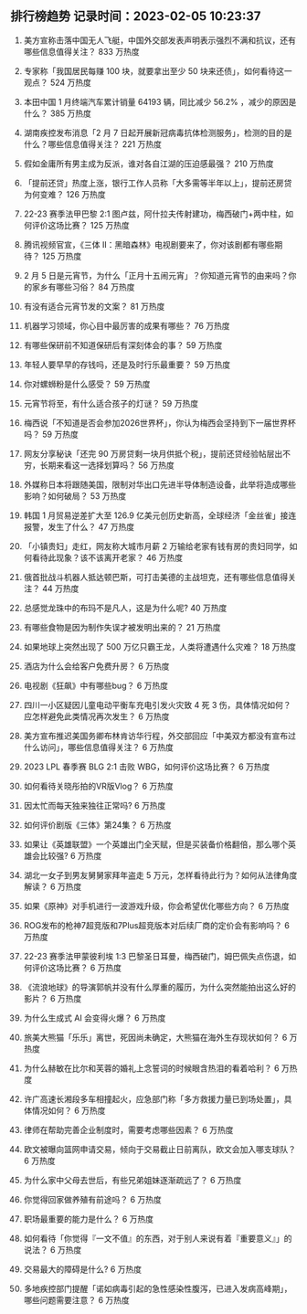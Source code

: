 
## 排行榜趋势 记录时间：2023-02-05 10:23:37
  
  1. 美方宣称击落中国无人飞艇，中国外交部发表声明表示强烈不满和抗议，还有哪些信息值得关注？ 833 万热度
    
  2. 专家称「我国居民每赚 100 块，就要拿出至少 50 块来还债」，如何看待这一观点？ 524 万热度
    
  3. 本田中国 1 月终端汽车累计销量 64193 辆，同比减少 56.2% ，减少的原因是什么？ 385 万热度
    
  4. 湖南疾控发布消息「2 月 7 日起开展新冠病毒抗体检测服务」，检测的目的是什么？哪些信息值得关注？ 221 万热度
    
  5. 假如金庸所有男主成为反派，谁对各自江湖的压迫感最强？ 210 万热度
    
  6. 「提前还贷」热度上涨，银行工作人员称「大多需等半年以上」，提前还房贷为何变难？ 126 万热度
    
  7. 22-23 赛季法甲巴黎 2:1 图卢兹，阿什拉夫传射建功，梅西破门+两中柱，如何评价这场比赛？ 125 万热度
    
  8. 腾讯视频官宣，《三体 II：黑暗森林》电视剧要来了，你对该剧都有哪些期待？ 125 万热度
    
  9. 2 月 5 日是元宵节，为什么「正月十五闹元宵」？你知道元宵节的由来吗？你的家乡有哪些习俗？ 84 万热度
    
  10. 有没有适合元宵节发的文案？ 81 万热度
    
  11. 机器学习领域，你心目中最厉害的成果有哪些？ 76 万热度
    
  12. 有哪些保研前不知道保研后有深刻体会的事？ 59 万热度
    
  13. 年轻人要早早的存钱吗，还是及时行乐最重要？ 59 万热度
    
  14. 你对螺蛳粉是什么感受？ 59 万热度
    
  15. 元宵节将至，有什么适合孩子的灯谜？ 59 万热度
    
  16. 梅西说「不知道是否会参加2026世界杯」，你认为梅西会坚持到下一届世界杯吗？ 59 万热度
    
  17. 网友分享秘诀「还完 90 万房贷剩一块月供抵个税」，提前还贷经验帖层出不穷，长期来看这一选择划算吗？ 56 万热度
    
  18. 外媒称日本将跟随美国，限制对华出口先进半导体制造设备，此举将造成哪些影响？如何破局？ 53 万热度
    
  19. 韩国 1 月贸易逆差扩大至 126.9 亿美元创历史新高，全球经济「金丝雀」接连报警，发生了什么？ 47 万热度
    
  20. 「小镇贵妇」走红，网友称大城市月薪 2 万输给老家有钱有房的贵妇同学，如何看待此现象？该不该离开老家？ 46 万热度
    
  21. 俄首批战斗机器人抵达顿巴斯，可打击美德的主战坦克，还有哪些信息值得关注？ 44 万热度
    
  22. 总感觉龙珠中的布玛不是凡人，这是为什么呢? 40 万热度
    
  23. 有哪些食物是因为制作失误才被发明出来的？ 21 万热度
    
  24. 如果地球上突然出现了 500 万亿只霸王龙，人类将遭遇什么灾难？ 18 万热度
    
  25. 酒店为什么会给客户免费升房？ 6 万热度
    
  26. 电视剧《狂飙》中有哪些bug？ 6 万热度
    
  27. 四川一小区疑因儿童电动平衡车充电引发火灾致 4 死 3 伤，具体情况如何？应怎样避免此类情况再次发生？ 6 万热度
    
  28. 美方宣布推迟美国务卿布林肯访华行程，外交部回应「中美双方都没有宣布过什么访问」，哪些信息值得关注？ 6 万热度
    
  29. 2023 LPL 春季赛 BLG 2:1 击败 WBG，如何评价这场比赛？ 6 万热度
    
  30. 如何看待关晓彤拍的VR版Vlog？ 6 万热度
    
  31. 因太忙而每天独来独往正常吗? 6 万热度
    
  32. 如何评价剧版《三体》第24集？ 6 万热度
    
  33. 如果让《英雄联盟》一个英雄出门全天赋，但是买装备价格翻倍，那么哪个英雄会比较强? 6 万热度
    
  34. 湖北一女子到男友舅舅家拜年盗走 5 万元，怎样看待此行为？如何从法律角度解读？ 6 万热度
    
  35. 如果《原神》对手机进行一波游戏升级，你会希望优化哪些方向？ 6 万热度
    
  36. ROG发布的枪神7超竞版和7Plus超竞版本对后续厂商的定价会有影响吗？ 6 万热度
    
  37. 22-23 赛季法甲蒙彼利埃 1:3 巴黎圣日耳曼，梅西破门，姆巴佩失点伤退，如何评价这场比赛？ 6 万热度
    
  38. 《流浪地球》的导演郭帆并没有什么厚重的履历，为什么突然能拍出这么好的影片？ 6 万热度
    
  39. 为什么生成式 AI 会变得火爆？ 6 万热度
    
  40. 旅美大熊猫「乐乐」离世，死因尚未确定，大熊猫在海外生存现状如何？ 6 万热度
    
  41. 为什么赫敏在比尔和芙蓉的婚礼上念誓词的时候眼含热泪的看着哈利？ 6 万热度
    
  42. 许广高速长湘段多车相撞起火，应急部门称「多方救援力量已到场处置」，具体情况如何？ 6 万热度
    
  43. 律师在帮助完善企业制度时，需要考虑哪些因素？ 6 万热度
    
  44. 欧文被曝向篮网申请交易，倾向于交易截止日前离队，欧文会加入哪支球队？ 6 万热度
    
  45. 为什么家中父母去世后，有些兄弟姐妹逐渐疏远了？ 6 万热度
    
  46. 你觉得回家做养殖有前途吗？ 6 万热度
    
  47. 职场最重要的能力是什么？ 6 万热度
    
  48. 如何看待「你觉得『一文不值』的东西，对于别人来说有着『重要意义』」的说法？ 6 万热度
    
  49. 交易最大的障碍是什么? 6 万热度
    
  50. 多地疾控部门提醒「诺如病毒引起的急性感染性腹泻，已进入发病高峰期」，哪些问题需要注意？ 6 万热度
    